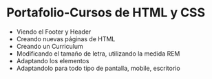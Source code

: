 ﻿# Portafolio-Cursos de HTML y CSS
 - Viendo el Footer y Header
 - Creando nuevas páginas de HTML
 - Creando un Curriculum
 - Modificando el tamaño de letra, utilizando la medida REM
 - Adaptando los elementos
 - Adaptandolo para todo tipo de pantalla, mobile, escritorio

